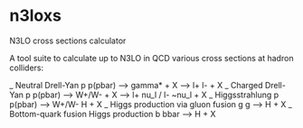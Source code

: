 # n3loxs
N3LO cross sections calculator

A tool suite to calculate up to N3LO in QCD various cross sections at hadron colliders:

_ Neutral Drell-Yan p p(pbar) --> gamma* + X --> l+ l- + X 
_ Charged Drell-Yan p p(pbar) --> W+/W- + X --> l+ nu_l / l- ~nu_l + X 
_ Higgsstrahlung p p(pbar) --> W+/W- H + X 
_ Higgs production via gluon fusion g g --> H + X 
_ Bottom-quark fusion Higgs production b bbar --> H + X

<!---
✨ Note: ✨ right now only DY is implemented. WH is on the way (nearly done), bbH and ggH are yet to be implemented.
--->
